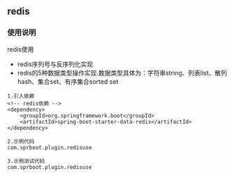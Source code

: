 ## redis

### 使用说明
redis使用
* redis序列号与反序列化实现
* redis的5种数据类型操作实现.数据类型具体为：字符串string、列表list、散列hash、集合set、有序集合sorted set

~~~
1.引入依赖
<!-- redis依赖 -->
<dependency>
    <groupId>org.springframework.boot</groupId>
    <artifactId>spring-boot-starter-data-redis</artifactId>
</dependency>

2.示例代码
com.sprboot.plugin.redisuse

3.示例测试代码
com.sprboot.plugin.redisuse

~~~

